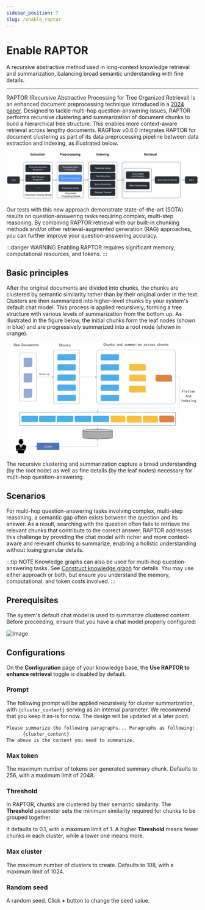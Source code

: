 ```yaml
---
sidebar_position: 7
slug: /enable_raptor
---
```


# Enable RAPTOR

A recursive abstractive method used in long-context knowledge retrieval and summarization, balancing broad semantic understanding with fine details.

---

RAPTOR (Recursive Abstractive Processing for Tree Organized Retrieval) is an enhanced document preprocessing technique introduced in a [2024 paper](https://arxiv.org/html/2401.18059v1). Designed to tackle multi-hop question-answering issues, RAPTOR performs recursive clustering and summarization of document chunks to build a hierarchical tree structure. This enables more context-aware retrieval across lengthy documents. RAGFlow v0.6.0 integrates RAPTOR for document clustering as part of its data preprocessing pipeline between data extraction and indexing, as illustrated below.

![document_clustering](https://raw.githubusercontent.com/infiniflow/ragflow-docs/main/images/document_clustering_as_preprocessing.jpg)

Our tests with this new approach demonstrate state-of-the-art (SOTA) results on question-answering tasks requiring complex, multi-step reasoning. By combining RAPTOR retrieval with our built-in chunking methods and/or other retrieval-augmented generation (RAG) approaches, you can further improve your question-answering accuracy.

:::danger WARNING
Enabling RAPTOR requires significant memory, computational resources, and tokens.
:::

## Basic principles

After the original documents are divided into chunks, the chunks are clustered by semantic similarity rather than by their original order in the text. Clusters are then summarized into higher-level chunks by your system's default chat model. This process is applied recursively, forming a tree structure with various levels of summarization from the bottom up. As illustrated in the figure below, the initial chunks form the leaf nodes (shown in blue) and are progressively summarized into a root node (shown in orange).

![raptor](https://raw.githubusercontent.com/infiniflow/ragflow-docs/main/images/clustering_and_summarizing.jpg)

The recursive clustering and summarization capture a broad understanding (by the root node) as well as fine details (by the leaf nodes) necessary for multi-hop question-answering.

## Scenarios

For multi-hop question-answering tasks involving complex, multi-step reasoning, a semantic gap often exists between the question and its answer. As a result, searching with the question often fails to retrieve the relevant chunks that contribute to the correct answer. RAPTOR addresses this challenge by providing the chat model with richer and more context-aware and relevant chunks to summarize, enabling a holistic understanding without losing granular details.

:::tip NOTE
Knowledge graphs can also be used for multi-hop question-answering tasks. See [Construct knowledge graph](./construct_knowledge_graph.md) for details. You may use either approach or both, but ensure you understand the memory, computational, and token costs involved.
:::

## Prerequisites

The system's default chat model is used to summarize clustered content. Before proceeding, ensure that you have a chat model properly configured:

![Image](https://github.com/user-attachments/assets/6bc34279-68c3-4d99-8d20-b7bd1dafc1c1)

## Configurations

On the **Configuration** page of your knowledge base, the **Use RAPTOR to enhance retrieval** toggle is disabled by default.

### Prompt

The following prompt will be applied recursively for cluster summarization, with `{cluster_content}` serving as an internal parameter. We recommend that you keep it as-is for now. The design will be updated at a later point.

```
Please summarize the following paragraphs... Paragraphs as following:
      {cluster_content}
The above is the content you need to summarize.
```

### Max token

The maximum number of tokens per generated summary chunk. Defaults to 256, with a maximum limit of 2048.

### Threshold

In RAPTOR, chunks are clustered by their semantic similarity. The **Threshold** parameter sets the minimum similarity required for chunks to be grouped together.

It defaults to 0.1, with a maximum limit of 1. A higher **Threshold** means fewer chunks in each cluster, while a lower one means more.

### Max cluster

The maximum number of clusters to create. Defaults to 108, with a maximum limit of 1024.

### Random seed

A random seed. Click **+** button to change the seed value.